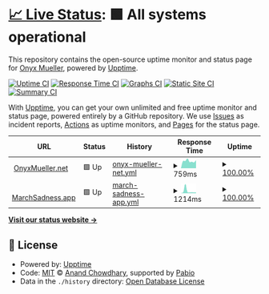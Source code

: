 # [📈 Live Status](https://onyxmueller.github.io/upptime): <!--live status--> **🟩 All systems operational**

This repository contains the open-source uptime monitor and status page for [Onyx Mueller](onyxmueller.net), powered by [Upptime](https://github.com/upptime/upptime).

[![Uptime CI](https://github.com/onyxmueller/upptime/workflows/Uptime%20CI/badge.svg)](https://github.com/onyxmueller/upptime/actions?query=workflow%3A%22Uptime+CI%22)
[![Response Time CI](https://github.com/onyxmueller/upptime/workflows/Response%20Time%20CI/badge.svg)](https://github.com/onyxmueller/upptime/actions?query=workflow%3A%22Response+Time+CI%22)
[![Graphs CI](https://github.com/onyxmueller/upptime/workflows/Graphs%20CI/badge.svg)](https://github.com/onyxmueller/upptime/actions?query=workflow%3A%22Graphs+CI%22)
[![Static Site CI](https://github.com/onyxmueller/upptime/workflows/Static%20Site%20CI/badge.svg)](https://github.com/onyxmueller/upptime/actions?query=workflow%3A%22Static+Site+CI%22)
[![Summary CI](https://github.com/onyxmueller/upptime/workflows/Summary%20CI/badge.svg)](https://github.com/onyxmueller/upptime/actions?query=workflow%3A%22Summary+CI%22)

With [Upptime](https://upptime.js.org), you can get your own unlimited and free uptime monitor and status page, powered entirely by a GitHub repository. We use [Issues](https://github.com/onyxmueller/upptime/issues) as incident reports, [Actions](https://github.com/onyxmueller/upptime/actions) as uptime monitors, and [Pages](https://onyxmueller.github.io/upptime) for the status page.

<!--start: status pages-->
<!-- This summary is generated by Upptime (https://github.com/upptime/upptime) -->
<!-- Do not edit this manually, your changes will be overwritten -->
<!-- prettier-ignore -->
| URL | Status | History | Response Time | Uptime |
| --- | ------ | ------- | ------------- | ------ |
| <img alt="" src="https://icons.duckduckgo.com/ip3/onyxmueller.net.ico" height="13"> [OnyxMueller.net](https://onyxmueller.net) | 🟩 Up | [onyx-mueller-net.yml](https://github.com/onyxmueller/upptime/commits/HEAD/history/onyx-mueller-net.yml) | <details><summary><img alt="Response time graph" src="./graphs/onyx-mueller-net/response-time-week.png" height="20"> 759ms</summary><br><a href="https://onyxmueller.github.io/upptime/history/onyx-mueller-net"><img alt="Response time 737" src="https://img.shields.io/endpoint?url=https%3A%2F%2Fraw.githubusercontent.com%2Fonyxmueller%2Fupptime%2FHEAD%2Fapi%2Fonyx-mueller-net%2Fresponse-time.json"></a><br><a href="https://onyxmueller.github.io/upptime/history/onyx-mueller-net"><img alt="24-hour response time 1053" src="https://img.shields.io/endpoint?url=https%3A%2F%2Fraw.githubusercontent.com%2Fonyxmueller%2Fupptime%2FHEAD%2Fapi%2Fonyx-mueller-net%2Fresponse-time-day.json"></a><br><a href="https://onyxmueller.github.io/upptime/history/onyx-mueller-net"><img alt="7-day response time 759" src="https://img.shields.io/endpoint?url=https%3A%2F%2Fraw.githubusercontent.com%2Fonyxmueller%2Fupptime%2FHEAD%2Fapi%2Fonyx-mueller-net%2Fresponse-time-week.json"></a><br><a href="https://onyxmueller.github.io/upptime/history/onyx-mueller-net"><img alt="30-day response time 780" src="https://img.shields.io/endpoint?url=https%3A%2F%2Fraw.githubusercontent.com%2Fonyxmueller%2Fupptime%2FHEAD%2Fapi%2Fonyx-mueller-net%2Fresponse-time-month.json"></a><br><a href="https://onyxmueller.github.io/upptime/history/onyx-mueller-net"><img alt="1-year response time 737" src="https://img.shields.io/endpoint?url=https%3A%2F%2Fraw.githubusercontent.com%2Fonyxmueller%2Fupptime%2FHEAD%2Fapi%2Fonyx-mueller-net%2Fresponse-time-year.json"></a></details> | <details><summary><a href="https://onyxmueller.github.io/upptime/history/onyx-mueller-net">100.00%</a></summary><a href="https://onyxmueller.github.io/upptime/history/onyx-mueller-net"><img alt="All-time uptime 99.99%" src="https://img.shields.io/endpoint?url=https%3A%2F%2Fraw.githubusercontent.com%2Fonyxmueller%2Fupptime%2FHEAD%2Fapi%2Fonyx-mueller-net%2Fuptime.json"></a><br><a href="https://onyxmueller.github.io/upptime/history/onyx-mueller-net"><img alt="24-hour uptime 100.00%" src="https://img.shields.io/endpoint?url=https%3A%2F%2Fraw.githubusercontent.com%2Fonyxmueller%2Fupptime%2FHEAD%2Fapi%2Fonyx-mueller-net%2Fuptime-day.json"></a><br><a href="https://onyxmueller.github.io/upptime/history/onyx-mueller-net"><img alt="7-day uptime 100.00%" src="https://img.shields.io/endpoint?url=https%3A%2F%2Fraw.githubusercontent.com%2Fonyxmueller%2Fupptime%2FHEAD%2Fapi%2Fonyx-mueller-net%2Fuptime-week.json"></a><br><a href="https://onyxmueller.github.io/upptime/history/onyx-mueller-net"><img alt="30-day uptime 100.00%" src="https://img.shields.io/endpoint?url=https%3A%2F%2Fraw.githubusercontent.com%2Fonyxmueller%2Fupptime%2FHEAD%2Fapi%2Fonyx-mueller-net%2Fuptime-month.json"></a><br><a href="https://onyxmueller.github.io/upptime/history/onyx-mueller-net"><img alt="1-year uptime 99.99%" src="https://img.shields.io/endpoint?url=https%3A%2F%2Fraw.githubusercontent.com%2Fonyxmueller%2Fupptime%2FHEAD%2Fapi%2Fonyx-mueller-net%2Fuptime-year.json"></a></details>
| <img alt="" src="https://icons.duckduckgo.com/ip3/marchsadness.app.ico" height="13"> [MarchSadness.app](https://marchsadness.app) | 🟩 Up | [march-sadness-app.yml](https://github.com/onyxmueller/upptime/commits/HEAD/history/march-sadness-app.yml) | <details><summary><img alt="Response time graph" src="./graphs/march-sadness-app/response-time-week.png" height="20"> 1214ms</summary><br><a href="https://onyxmueller.github.io/upptime/history/march-sadness-app"><img alt="Response time 568" src="https://img.shields.io/endpoint?url=https%3A%2F%2Fraw.githubusercontent.com%2Fonyxmueller%2Fupptime%2FHEAD%2Fapi%2Fmarch-sadness-app%2Fresponse-time.json"></a><br><a href="https://onyxmueller.github.io/upptime/history/march-sadness-app"><img alt="24-hour response time 542" src="https://img.shields.io/endpoint?url=https%3A%2F%2Fraw.githubusercontent.com%2Fonyxmueller%2Fupptime%2FHEAD%2Fapi%2Fmarch-sadness-app%2Fresponse-time-day.json"></a><br><a href="https://onyxmueller.github.io/upptime/history/march-sadness-app"><img alt="7-day response time 1214" src="https://img.shields.io/endpoint?url=https%3A%2F%2Fraw.githubusercontent.com%2Fonyxmueller%2Fupptime%2FHEAD%2Fapi%2Fmarch-sadness-app%2Fresponse-time-week.json"></a><br><a href="https://onyxmueller.github.io/upptime/history/march-sadness-app"><img alt="30-day response time 700" src="https://img.shields.io/endpoint?url=https%3A%2F%2Fraw.githubusercontent.com%2Fonyxmueller%2Fupptime%2FHEAD%2Fapi%2Fmarch-sadness-app%2Fresponse-time-month.json"></a><br><a href="https://onyxmueller.github.io/upptime/history/march-sadness-app"><img alt="1-year response time 568" src="https://img.shields.io/endpoint?url=https%3A%2F%2Fraw.githubusercontent.com%2Fonyxmueller%2Fupptime%2FHEAD%2Fapi%2Fmarch-sadness-app%2Fresponse-time-year.json"></a></details> | <details><summary><a href="https://onyxmueller.github.io/upptime/history/march-sadness-app">100.00%</a></summary><a href="https://onyxmueller.github.io/upptime/history/march-sadness-app"><img alt="All-time uptime 99.99%" src="https://img.shields.io/endpoint?url=https%3A%2F%2Fraw.githubusercontent.com%2Fonyxmueller%2Fupptime%2FHEAD%2Fapi%2Fmarch-sadness-app%2Fuptime.json"></a><br><a href="https://onyxmueller.github.io/upptime/history/march-sadness-app"><img alt="24-hour uptime 100.00%" src="https://img.shields.io/endpoint?url=https%3A%2F%2Fraw.githubusercontent.com%2Fonyxmueller%2Fupptime%2FHEAD%2Fapi%2Fmarch-sadness-app%2Fuptime-day.json"></a><br><a href="https://onyxmueller.github.io/upptime/history/march-sadness-app"><img alt="7-day uptime 100.00%" src="https://img.shields.io/endpoint?url=https%3A%2F%2Fraw.githubusercontent.com%2Fonyxmueller%2Fupptime%2FHEAD%2Fapi%2Fmarch-sadness-app%2Fuptime-week.json"></a><br><a href="https://onyxmueller.github.io/upptime/history/march-sadness-app"><img alt="30-day uptime 100.00%" src="https://img.shields.io/endpoint?url=https%3A%2F%2Fraw.githubusercontent.com%2Fonyxmueller%2Fupptime%2FHEAD%2Fapi%2Fmarch-sadness-app%2Fuptime-month.json"></a><br><a href="https://onyxmueller.github.io/upptime/history/march-sadness-app"><img alt="1-year uptime 99.99%" src="https://img.shields.io/endpoint?url=https%3A%2F%2Fraw.githubusercontent.com%2Fonyxmueller%2Fupptime%2FHEAD%2Fapi%2Fmarch-sadness-app%2Fuptime-year.json"></a></details>

<!--end: status pages-->

[**Visit our status website →**](https://onyxmueller.github.io/upptime)

## 📄 License

- Powered by: [Upptime](https://github.com/upptime/upptime)
- Code: [MIT](./LICENSE) © [Anand Chowdhary](https://anandchowdhary.com), supported by [Pabio](https://pabio.com)
- Data in the `./history` directory: [Open Database License](https://opendatacommons.org/licenses/odbl/1-0/)
